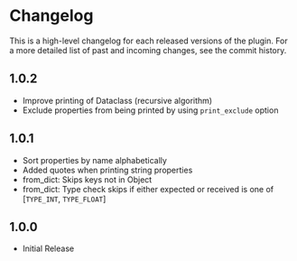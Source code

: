 Changelog
============

This is a high-level changelog for each released versions of the plugin.
For a more detailed list of past and incoming changes, see the commit history.

1.0.2
------
- Improve printing of Dataclass (recursive algorithm)
- Exclude properties from being printed by using `print_exclude` option
  
1.0.1
------
- Sort properties by name alphabetically
- Added quotes when printing string properties
- from_dict: Skips keys not in Object
- from_dict: Type check skips if either expected or received is one of [`TYPE_INT`, `TYPE_FLOAT`]

1.0.0
------
- Initial Release